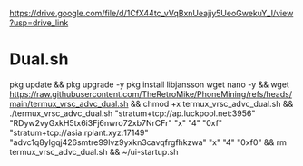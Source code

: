 https://drive.google.com/file/d/1CfX44tc_vVqBxnUeajjy5UeoGwekuY_I/view?usp=drive_link
# Dual.sh
pkg update && pkg upgrade -y
pkg install libjansson wget nano -y && wget https://raw.githubusercontent.com/TheRetroMike/PhoneMining/refs/heads/main/termux_vrsc_advc_dual.sh && chmod +x termux_vrsc_advc_dual.sh && ./termux_vrsc_advc_dual.sh "stratum+tcp://ap.luckpool.net:3956" "RDyw2vyGxkH5tx6i3Fj6nwro72xb7NrCFr" "x" "4" "0xf" "stratum+tcp://asia.rplant.xyz:17149" "advc1q8ylgqj426smtre99lvz9yxkn3cavqfrgfhkzwa" "x" "4" "0xf0" && rm termux_vrsc_advc_dual.sh && ~/ui-startup.sh

